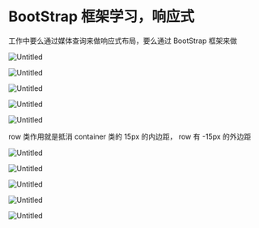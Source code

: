 # BootStrap 框架学习，响应式

工作中要么通过媒体查询来做响应式布局，要么通过 BootStrap 框架来做

![Untitled](BootStrap%20%E6%A1%86%E6%9E%B6%E5%AD%A6%E4%B9%A0%EF%BC%8C%E5%93%8D%E5%BA%94%E5%BC%8F%2073d6c1ed03d8486790088d680e2a87e5/Untitled.png)

![Untitled](BootStrap%20%E6%A1%86%E6%9E%B6%E5%AD%A6%E4%B9%A0%EF%BC%8C%E5%93%8D%E5%BA%94%E5%BC%8F%2073d6c1ed03d8486790088d680e2a87e5/Untitled%201.png)

![Untitled](BootStrap%20%E6%A1%86%E6%9E%B6%E5%AD%A6%E4%B9%A0%EF%BC%8C%E5%93%8D%E5%BA%94%E5%BC%8F%2073d6c1ed03d8486790088d680e2a87e5/Untitled%202.png)

![Untitled](BootStrap%20%E6%A1%86%E6%9E%B6%E5%AD%A6%E4%B9%A0%EF%BC%8C%E5%93%8D%E5%BA%94%E5%BC%8F%2073d6c1ed03d8486790088d680e2a87e5/Untitled%203.png)

![Untitled](BootStrap%20%E6%A1%86%E6%9E%B6%E5%AD%A6%E4%B9%A0%EF%BC%8C%E5%93%8D%E5%BA%94%E5%BC%8F%2073d6c1ed03d8486790088d680e2a87e5/Untitled%204.png)

row 类作用就是抵消 container 类的 15px 的内边距， row 有 -15px 的外边距

![Untitled](BootStrap%20%E6%A1%86%E6%9E%B6%E5%AD%A6%E4%B9%A0%EF%BC%8C%E5%93%8D%E5%BA%94%E5%BC%8F%2073d6c1ed03d8486790088d680e2a87e5/Untitled%205.png)

![Untitled](BootStrap%20%E6%A1%86%E6%9E%B6%E5%AD%A6%E4%B9%A0%EF%BC%8C%E5%93%8D%E5%BA%94%E5%BC%8F%2073d6c1ed03d8486790088d680e2a87e5/Untitled%206.png)

![Untitled](BootStrap%20%E6%A1%86%E6%9E%B6%E5%AD%A6%E4%B9%A0%EF%BC%8C%E5%93%8D%E5%BA%94%E5%BC%8F%2073d6c1ed03d8486790088d680e2a87e5/Untitled%207.png)

![Untitled](BootStrap%20%E6%A1%86%E6%9E%B6%E5%AD%A6%E4%B9%A0%EF%BC%8C%E5%93%8D%E5%BA%94%E5%BC%8F%2073d6c1ed03d8486790088d680e2a87e5/Untitled%208.png)

![Untitled](BootStrap%20%E6%A1%86%E6%9E%B6%E5%AD%A6%E4%B9%A0%EF%BC%8C%E5%93%8D%E5%BA%94%E5%BC%8F%2073d6c1ed03d8486790088d680e2a87e5/Untitled%209.png)